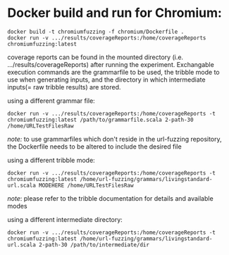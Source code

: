 
# Docker build and run for Chromium:

```
docker build -t chromiumfuzzing -f chromium/Dockerfile .
docker run -v .../results/coverageReports:/home/coverageReports chromiumfuzzing:latest
```

coverage reports can be found in the mounted directory (i.e. .../results/coverageReports) after running the experiment.
Exchangable execution commands are the grammarfile to be used, the tribble mode to use when generating inputs, and the directory in which intermediate inputs(= raw tribble results) are stored.

using a different grammar file:

```
docker run -v .../results/coverageReports:/home/coverageReports -t chromiumfuzzing:latest /path/to/grammarfile.scala 2-path-30 /home/URLTestFilesRaw
```
*note:* to use grammarfiles which don't reside in the url-fuzzing repository, the Dockerfile needs to be altered to include the desired file


using a different tribble mode:

```
docker run -v .../results/coverageReports:/home/coverageReports -t chromiumfuzzing:latest /home/url-fuzzing/grammars/livingstandard-url.scala MODEHERE /home/URLTestFilesRaw
```
*note*: please refer to the tribble documentation for details and available modes

using a different intermediate directory:

```
docker run -v .../results/coverageReports:/home/coverageReports -t chromiumfuzzing:latest /home/url-fuzzing/grammars/livingstandard-url.scala 2-path-30 /path/to/intermediate/dir
```


